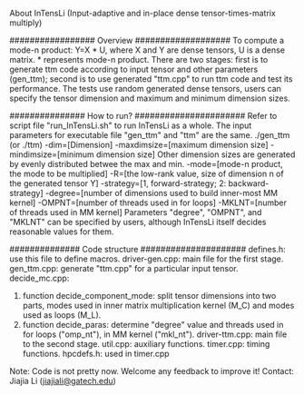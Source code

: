 About InTensLi (Input-adaptive and in-place dense tensor-times-matrix multiply)

################# Overview ###################
To compute a mode-n product: Y=X * U, where X and Y are dense tensors, U is a
dense matrix. * represents mode-n product.
There are two stages: first is to generate ttm code according to input tensor 
and other parameters (gen_ttm); second is to use generated "ttm.cpp" to run ttm 
code and test its performance.
The tests use random generated dense tensors, users can specify the tensor 
dimension and maximum and minimum dimension sizes.

############### How to run? ######################
Refer to script file "run_InTensLi.sh" to run InTensLi as a whole.
The input parameters for executable file "gen_ttm" and "ttm" are the same.
./gen_ttm (or ./ttm) 
  -dim=[Dimension]
  -maxdimsize=[maximum dimension size]
  -mindimsize=[minimum dimension size]
    Other dimension sizes are generated by evenly distributed betwee the max and
    min.
  -mode=[mode-n product, the mode to be multiplied]
  -R=[the low-rank value, size of dimension n of the generated tensor Y]
  -strategy=[1, forward-strategy; 2: backward-strategy]
  -degree=[number of dimensions used to build inner-most MM kernel]
  -OMPNT=[number of threads used in for loops]
  -MKLNT=[number of threads used in MM kernel]
    Parameters "degree", "OMPNT", and "MKLNT" can be specified by users,
    although InTensLi itself decides reasonable values for them.

############## Code structure #####################
defines.h: use this file to define macros.
driver-gen.cpp: main file for the first stage.
gen_ttm.cpp: generate "ttm.cpp" for a particular input tensor.
decide_mc.cpp: 
  1. function decide_component_mode: split tensor dimensions into two parts, modes
  used in inner matrix multiplication kernel (M_C) and modes used as loops (M_L). 
  2. function decide_paras: determine "degree" value and threads used in for loops
  ("omp_nt"), in MM kernel ("mkl_nt").
driver-ttm.cpp: main file to the second stage.
util.cpp: auxiliary functions.
timer.cpp: timing functions.
hpcdefs.h: used in timer.cpp


Note: Code is not pretty now. Welcome any feedback to improve it!
Contact: Jiajia Li (jiajiali@gatech.edu)
